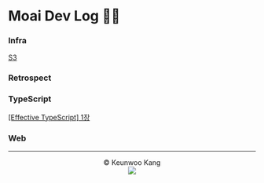 # Moai Dev Log 🧑‍💻<br>

### Infra
<a href="./posts/Infra/S3.md">S3</a><br/>
### Retrospect
### TypeScript
<a href="./posts/TypeScript/Effective TypeScript/1장.md">[Effective TypeScript] 1장</a><br/>
### Web

---

<div align="center">
© Keunwoo Kang<br>
  <a target="_blank" href="mailto:moaikang.dev@gmail.com?subject=Hello%20Ileri,%20From%20Github"><img src="https://img.shields.io/badge/gmail-%23D14836.svg?&style=flat-square&logo=gmail&logoColor=white" /></a>
  <br>
</div>
